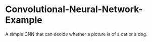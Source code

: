 # Convolutional-Neural-Network-Example
A simple CNN that can decide whether a picture is of a cat or a dog.
